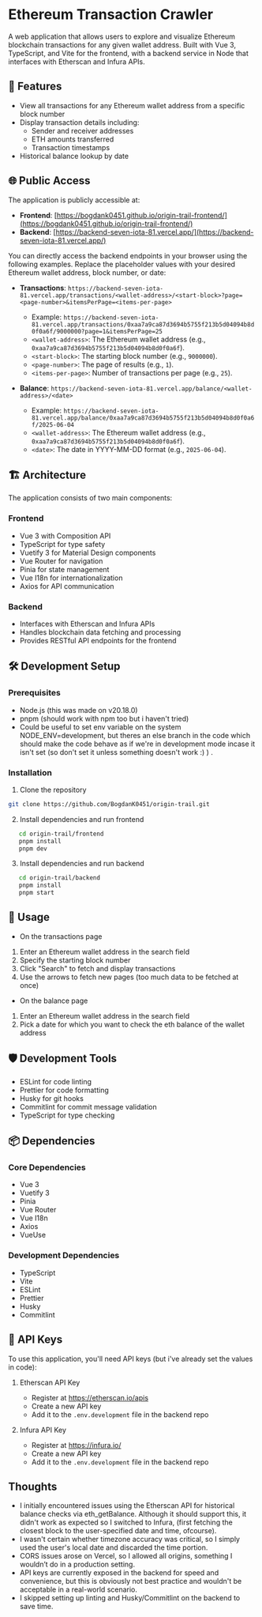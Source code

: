 # Ethereum Transaction Crawler

A web application that allows users to explore and visualize Ethereum blockchain transactions for any given wallet address. Built with Vue 3, TypeScript, and Vite for the frontend, with a backend service in Node that interfaces with Etherscan and Infura APIs.

## 🌟 Features

- View all transactions for any Ethereum wallet address from a specific block number
- Display transaction details including:
  - Sender and receiver addresses
  - ETH amounts transferred
  - Transaction timestamps
- Historical balance lookup by date

## 🌐 Public Access

The application is publicly accessible at:

- **Frontend**: [https://bogdank0451.github.io/origin-trail-frontend/](https://bogdank0451.github.io/origin-trail-frontend/)
- **Backend**: [https://backend-seven-iota-81.vercel.app/](https://backend-seven-iota-81.vercel.app/)

You can directly access the backend endpoints in your browser using the following examples. Replace the placeholder values with your desired Ethereum wallet address, block number, or date:

- **Transactions**: `https://backend-seven-iota-81.vercel.app/transactions/<wallet-address>/<start-block>?page=<page-number>&itemsPerPage=<items-per-page>`
  - Example: `https://backend-seven-iota-81.vercel.app/transactions/0xaa7a9ca87d3694b5755f213b5d04094b8d0f0a6f/9000000?page=1&itemsPerPage=25`
  - `<wallet-address>`: The Ethereum wallet address (e.g., `0xaa7a9ca87d3694b5755f213b5d04094b8d0f0a6f`).
  - `<start-block>`: The starting block number (e.g., `9000000`).
  - `<page-number>`: The page of results (e.g., `1`).
  - `<items-per-page>`: Number of transactions per page (e.g., `25`).

- **Balance**: `https://backend-seven-iota-81.vercel.app/balance/<wallet-address>/<date>`
  - Example: `https://backend-seven-iota-81.vercel.app/balance/0xaa7a9ca87d3694b5755f213b5d04094b8d0f0a6f/2025-06-04`
  - `<wallet-address>`: The Ethereum wallet address (e.g., `0xaa7a9ca87d3694b5755f213b5d04094b8d0f0a6f`).
  - `<date>`: The date in YYYY-MM-DD format (e.g., `2025-06-04`).

## 🏗️ Architecture

The application consists of two main components:

### Frontend 
- Vue 3 with Composition API
- TypeScript for type safety
- Vuetify 3 for Material Design components
- Vue Router for navigation
- Pinia for state management
- Vue I18n for internationalization
- Axios for API communication

### Backend
- Interfaces with Etherscan and Infura APIs
- Handles blockchain data fetching and processing
- Provides RESTful API endpoints for the frontend

## 🛠️ Development Setup

### Prerequisites

- Node.js (this was made on v20.18.0)
- pnpm (should work with npm too but i haven't tried)
- Could be useful to set env variable on the system NODE_ENV=development, but theres an else branch in the code which should make the code behave as if we're in development mode incase it isn't set (so don't set it unless something doesn't work :) ) .

### Installation

1. Clone the repository
```bash
git clone https://github.com/BogdanK0451/origin-trail.git
```

2. Install dependencies and run frontend
```bash
   cd origin-trail/frontend
   pnpm install
   pnpm dev
```

3. Install dependencies and run backend
```bash
   cd origin-trail/backend
   pnpm install
   pnpm start
```



## 📱 Usage

- On the transactions page
1. Enter an Ethereum wallet address in the search field
2. Specify the starting block number
3. Click "Search" to fetch and display transactions
4. Use the arrows to fetch new pages (too much data to be fetched at once)
- On the balance page
1. Enter an Ethereum wallet address in the search field
2. Pick a date for which you want to check the eth balance of the wallet address



## 🛡️ Development Tools

- ESLint for code linting
- Prettier for code formatting
- Husky for git hooks
- Commitlint for commit message validation
- TypeScript for type checking

## 📦 Dependencies

### Core Dependencies
- Vue 3
- Vuetify 3
- Pinia
- Vue Router
- Vue I18n
- Axios
- VueUse

### Development Dependencies
- TypeScript
- Vite
- ESLint
- Prettier
- Husky
- Commitlint

## 🔑 API Keys

To use this application, you'll need API keys (but i've already set the values in code):

1. Etherscan API Key
   - Register at https://etherscan.io/apis
   - Create a new API key
   - Add it to the `.env.development` file in the backend repo

2. Infura API Key
   - Register at https://infura.io/
   - Create a new API key
   - Add it to the `.env.development` file in the backend repo



## Thoughts
- I initially encountered issues using the Etherscan API for historical balance checks via eth_getBalance. Although it should support this, it didn't work as expected so I switched to Infura, (first fetching the closest block to the user-specified date and time, ofcourse).
- I wasn't certain whether timezone accuracy was critical, so I simply used the user's local date and discarded the time portion.
- CORS issues arose on Vercel, so I allowed all origins, something I wouldn’t do in a production setting.
- API keys are currently exposed in the backend for speed and convenience, but this is obviously not best practice and wouldn't be acceptable in a real-world scenario.
- I skipped setting up linting and Husky/Commitlint on the backend to save time.
